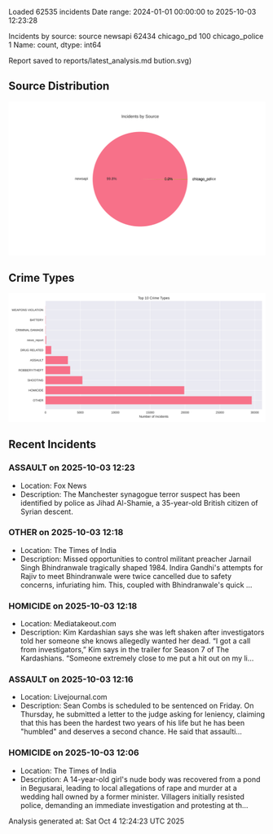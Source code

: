 
Loaded 62535 incidents
Date range: 2024-01-01 00:00:00 to 2025-10-03 12:23:28

Incidents by source:
source
newsapi           62434
chicago_pd          100
chicago_police        1
Name: count, dtype: int64

Report saved to reports/latest_analysis.md
bution.svg)

## Source Distribution
![Source Distribution](images/source_distribution.svg)

## Crime Types
![Crime Types](images/crime_types.svg)

## Recent Incidents

### ASSAULT on 2025-10-03 12:23
- Location: Fox News
- Description: The Manchester synagogue terror suspect has been identified by police as Jihad Al-Shamie, a 35-year-old British citizen of Syrian descent.


### OTHER on 2025-10-03 12:18
- Location: The Times of India
- Description: Missed opportunities to control militant preacher Jarnail Singh Bhindranwale tragically shaped 1984. Indira Gandhi's attempts for Rajiv to meet Bhindranwale were twice cancelled due to safety concerns, infuriating him. This, coupled with Bhindranwale's quick …


### HOMICIDE on 2025-10-03 12:18
- Location: Mediatakeout.com
- Description: Kim Kardashian says she was left shaken after investigators told her someone she knows allegedly wanted her dead. “I got a call from investigators,” Kim says in the trailer for Season 7 of The Kardashians. “Someone extremely close to me put a hit out on my li…


### ASSAULT on 2025-10-03 12:16
- Location: Livejournal.com
- Description: Sean Combs is scheduled to be sentenced on Friday. On Thursday, he submitted a letter to the judge asking for leniency, claiming that this has been the hardest two years of his life but he has been "humbled" and deserves a second chance. He said that assaulti…


### HOMICIDE on 2025-10-03 12:06
- Location: The Times of India
- Description: A 14-year-old girl's nude body was recovered from a pond in Begusarai, leading to local allegations of rape and murder at a wedding hall owned by a former minister. Villagers initially resisted police, demanding an immediate investigation and protesting at th…

Analysis generated at: Sat Oct  4 12:24:23 UTC 2025
